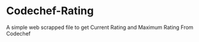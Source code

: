 # Codechef-Rating
A simple web scrapped file to get Current Rating and Maximum Rating From Codechef
